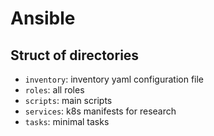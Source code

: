 # Ansible

## Struct of directories

- `inventory`: inventory yaml configuration file
- `roles`: all roles
- `scripts`: main scripts
- `services`: k8s manifests for research
- `tasks`: minimal tasks
